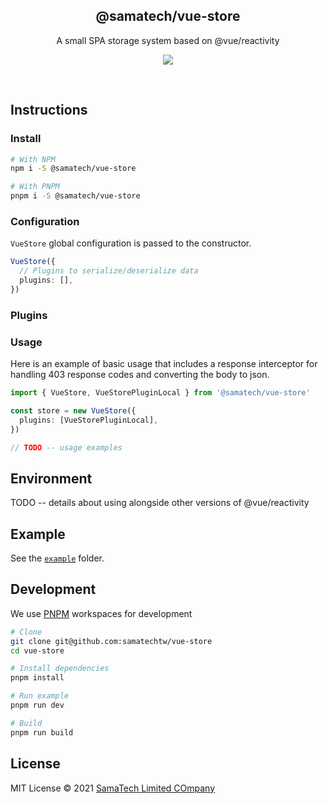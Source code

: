 <h2 align='center'>@samatech/vue-store</h2>

<p align='center'>A small SPA storage system based on @vue/reactivity</p>

<p align='center'>
<a href='https://www.npmjs.com/package/@samatech/vue-store'>
  <img src='https://img.shields.io/npm/v/@samatech/vue-store?color=222&style=flat-square'>
</a>
</p>

<br>

## Instructions

### Install

```bash
# With NPM
npm i -S @samatech/vue-store

# With PNPM
pnpm i -S @samatech/vue-store
```

### Configuration

`VueStore` global configuration is passed to the constructor.

```ts
VueStore({
  // Plugins to serialize/deserialize data
  plugins: [],
})
```

### Plugins

### Usage

Here is an example of basic usage that includes a response interceptor for handling 403 response codes and converting the body to json.

```ts
import { VueStore, VueStorePluginLocal } from '@samatech/vue-store'

const store = new VueStore({
  plugins: [VueStorePluginLocal],
})

// TODO -- usage examples
```

## Environment

TODO -- details about using alongside other versions of @vue/reactivity

## Example

See the [`example`](./example) folder.

## Development

We use [PNPM](https://pnpm.io/) workspaces for development

```bash
# Clone
git clone git@github.com:samatechtw/vue-store
cd vue-store

# Install dependencies
pnpm install

# Run example
pnpm run dev

# Build
pnpm run build
```

## License

MIT License © 2021 [SamaTech Limited COmpany](https://github.com/samatechtw)
